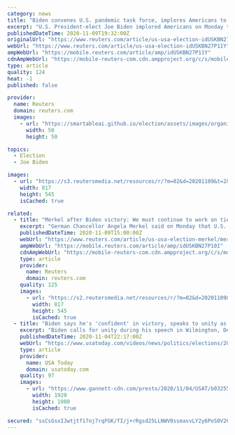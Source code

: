 ```yaml
---
category: news
title: "Biden convenes U.S. pandemic task force, implores Americans to wear masks"
excerpt: "U.S. President-elect Joe Biden implored Americans on Monday to wear protective masks to combat the coronavirus pandemic, appealing to their patriotism, as he convened a task force to devise a blueprint for tackling the public health crisis."
publishedDateTime: 2020-11-09T19:32:00Z
originalUrl: "https://www.reuters.com/article/us-usa-election-idUSKBN27P11Y"
webUrl: "https://www.reuters.com/article/us-usa-election-idUSKBN27P11Y"
ampWebUrl: "https://mobile.reuters.com/article/amp/idUSKBN27P11Y"
cdnAmpWebUrl: "https://mobile-reuters-com.cdn.ampproject.org/c/s/mobile.reuters.com/article/amp/idUSKBN27P11Y"
type: article
quality: 124
heat: -1
published: false

provider:
  name: Reuters
  domain: reuters.com
  images:
    - url: "https://smartableai.github.io/election/assets/images/organizations/reuters.com-50x50.jpg"
      width: 50
      height: 50

topics:
  - Election
  - Joe Biden

images:
  - url: "https://s3.reutersmedia.net/resources/r/?m=02&d=20201109&t=2&i=1540574554&w=&fh=545px&fw=&ll=&pl=&sq=&r=LYNXMPEGA81DO"
    width: 817
    height: 545
    isCached: true

related:
  - title: "Merkel after Biden victory: We must continue to work on ties with U.S."
    excerpt: "German Chancellor Angela Merkel said on Monday that U.S. President-elect Joe Biden knew Germany well and added that it was crucial to keep working on the relationship between the United States and Germany."
    publishedDateTime: 2020-11-09T15:00:00Z
    webUrl: "https://www.reuters.com/article/us-usa-election-merkel/merkel-after-biden-victory-we-must-continue-to-work-on-ties-with-u-s-idUSKBN27P10I"
    ampWebUrl: "https://mobile.reuters.com/article/amp/idUSKBN27P10I"
    cdnAmpWebUrl: "https://mobile-reuters-com.cdn.ampproject.org/c/s/mobile.reuters.com/article/amp/idUSKBN27P10I"
    type: article
    provider:
      name: Reuters
      domain: reuters.com
    quality: 125
    images:
      - url: "https://s2.reutersmedia.net/resources/r/?m=02&d=20201109&t=2&i=1540533714&w=&fh=545px&fw=&ll=&pl=&sq=&r=LYNXMPEGA80KI"
        width: 817
        height: 545
        isCached: true
  - title: "Biden says he's 'confident' in victory, speaks to unity as votes continue to be counted"
    excerpt: "Biden calls for unity during his speech in Wilmington, Delaware. Votes are still being counted in states across the country."
    publishedDateTime: 2020-11-04T22:17:00Z
    webUrl: "https://www.usatoday.com/videos/news/politics/elections/2020/11/04/2020-election-biden-calls-unity-votes-continue-counted/6166567002/"
    type: article
    provider:
      name: USA Today
      domain: usatoday.com
    quality: 97
    images:
      - url: "https://www.gannett-cdn.com/presto/2020/11/04/USAT/b032550d-b933-4d85-b020-924b79592f45-VPC_ELECTION_DESK_THUMB.00_00_33_12.Still005.jpg?quality=10"
        width: 1920
        height: 1080
        isCached: true

secured: "ssCsGsxIJwtjtfi7oj7rqFGK/fI/j+rRgsd25LLNWV0ssmasvLY2y6PoS0V265RZrwU2uCVhzlmoy0urgKDFobkdqbuC/7MfGOYJK11cjTgKPkE0POz51p+CNoxyH1jVA6UsQPWCjeAFq9YJo55FZRKqWDaklIDCc6lMoAZvXNXM5XoMxLemN7EDN/cyDS8C0fCYqyOyw84mD4y5kzMYqhqnQ77LxANb/5O/XLAmpWFBv8VplCONvy8eh2HQOf7XVr8qXzuIX5V2h7SUWaMY34PCKgqTelQYJQmvjEyJwUP5qW/KmlWIPoh3bcABH0Y42Y1xGe99nh6eWAwi8KZOre9CCdMwDIh3LAQeXuAOIIQ=;4xhAK1HgNNkqqZytQWFtWQ=="
---
```



